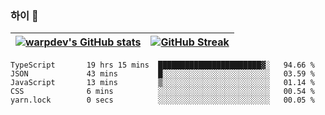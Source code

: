
### 하이 👋
[![warpdev's GitHub stats](https://github-readme-stats.vercel.app/api?username=warpdev&show_icons=true&theme=vue-dark)](#) |[![GitHub Streak](https://github-readme-streak-stats.herokuapp.com/?user=warpdev&theme=dark)](#)
--- | --- |
<!--START_SECTION:waka-->

```text
TypeScript       19 hrs 15 mins  ███████████████████████▓░   94.66 %
JSON             43 mins         █░░░░░░░░░░░░░░░░░░░░░░░░   03.59 %
JavaScript       13 mins         ▒░░░░░░░░░░░░░░░░░░░░░░░░   01.14 %
CSS              6 mins          ░░░░░░░░░░░░░░░░░░░░░░░░░   00.54 %
yarn.lock        0 secs          ░░░░░░░░░░░░░░░░░░░░░░░░░   00.05 %
```

<!--END_SECTION:waka-->

<!--
**warpdev/warpdev** is a ✨ _special_ ✨ repository because its `README.md` (this file) appears on your GitHub profile.

Here are some ideas to get you started:

- 🔭 I’m currently working on ...
- 🌱 I’m currently learning ...
- 👯 I’m looking to collaborate on ...
- 🤔 I’m looking for help with ...
- 💬 Ask me about ...
- 📫 How to reach me: ...
- 😄 Pronouns: ...
- ⚡ Fun fact: ...
-->
